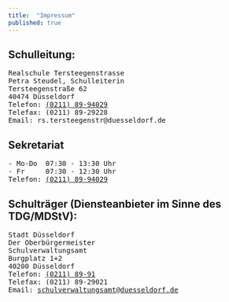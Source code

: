 ```yaml
---
title:  "Impressum"
published: true
---
```


## Schulleitung: 

<pre>
Realschule Tersteegenstrasse
Petra Steudel, Schulleiterin
Tersteegenstraße 62
40474 Düsseldorf
Telefon: <a href="tel:+492118994029">(0211) 89-94029</a>
Telefax: (0211) 89-29228
Email: rs.tersteegenstr@duesseldorf.de
</pre>

## Sekretariat

<pre>
- Mo-Do  07:30 - 13:30 Uhr
- Fr     07:30 - 12:30 Uhr
Telefon: <a href="tel:+492118994029">(0211) 89-94029</a>
</pre>

## Schulträger (Diensteanbieter im Sinne des TDG/MDStV):

<pre>
Stadt Düsseldorf
Der Oberbürgermeister
Schulverwaltungsamt
Burgplatz 1+2
40200 Düsseldorf
Telefon: <a href="tel:+492118991">(0211) 89-91</a>
Telefax: (0211) 89-29021
Email: <a href="mailto:schulverwaltungsamt@duesseldorf.de">schulverwaltungsamt@duesseldorf.de</a>
</pre>